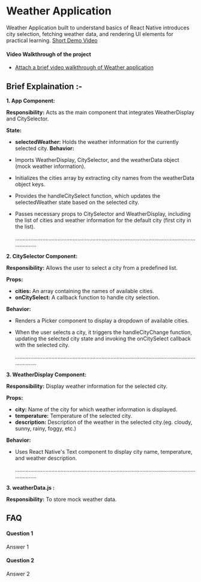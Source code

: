 
# Weather Application

Weather Application built to understand basics of React Native introduces city selection, fetching weather data, and rendering UI elements for practical learning.
[Short Demo Video](https://drive.google.com/file/d/1Enerqtij1bgkM1a4NmMR8Km2thOXkJ2q/view?usp=sharing)

#### Video Walkthrough of the project

 - [Attach a brief video walkthrough of Weather application]()


## Brief Explaination :-
    

**1. App Component:**

**Responsibility:** 
Acts as the main component that integrates WeatherDisplay and CitySelector.

**State:**
- **selectedWeather:** Holds the weather information for the currently selected city.
**Behavior:**
- Imports WeatherDisplay, CitySelector, and the weatherData object (mock weather information).
- Initializes the cities array by extracting city names from the weatherData object keys.
- Provides the handleCitySelect function, which updates the selectedWeather state based on the selected city.
- Passes necessary props to CitySelector and WeatherDisplay, including the list of cities and weather information for the default city (first city in the list).

    .....................................................................................................................................

**2. CitySelector Component:**

**Responsibility:** 
Allows the user to select a city from a predefined list.

**Props:**
- **cities:** An array containing the names of available cities.
- **onCitySelect:** A callback function to handle city selection.

**Behavior:**
- Renders a Picker component to display a dropdown of available cities.
- When the user selects a city, it triggers the handleCityChange function, updating the selected city state and invoking the onCitySelect callback with the selected city.


    .....................................................................................................................................

**3. WeatherDisplay Component:**

**Responsibility:** 
Display weather information for the selected city.

**Props:**
- **city:** Name of the city for which weather information is displayed.
- **temperature:** Temperature of the selected city.
- **description:** Description of the weather in the selected city.(eg. cloudy, sunny, rainy, foggy, etc.)


**Behavior:**
- Uses React Native's Text component to display city name, temperature, and weather description.

    .....................................................................................................................................

**3. weatherData.js :** 

**Responsibility:** 
To store mock weather data.

## FAQ

#### Question 1

Answer 1

#### Question 2

Answer 2

